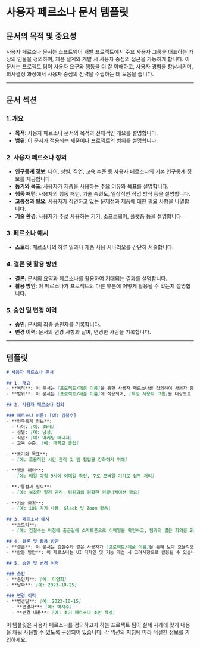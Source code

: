 # 사용자 페르소나 문서 템플릿

## 문서의 목적 및 중요성

사용자 페르소나 문서는 소프트웨어 개발 프로젝트에서 주요 사용자 그룹을 대표하는 가상의 인물을 정의하여, 제품 설계와 개발 시 사용자 중심의 접근을 가능하게 합니다. 이 문서는 프로젝트 팀이 사용자 요구와 행동을 더 잘 이해하고, 사용자 경험을 향상시키며, 의사결정 과정에서 사용자 중심의 전략을 수립하는 데 도움을 줍니다.

---

## 문서 섹션

### 1. 개요
- **목적**: 사용자 페르소나 문서의 목적과 전체적인 개요를 설명합니다.
- **범위**: 이 문서가 적용되는 제품이나 프로젝트의 범위를 설명합니다.

### 2. 사용자 페르소나 정의
- **인구통계 정보**: 나이, 성별, 직업, 교육 수준 등 사용자 페르소나의 기본 인구통계 정보를 제공합니다.
- **동기와 목표**: 사용자가 제품을 사용하는 주요 이유와 목표를 설명합니다.
- **행동 패턴**: 사용자의 행동 패턴, 기술 숙련도, 일상적인 작업 방식 등을 설명합니다.
- **고통점과 필요**: 사용자가 직면하고 있는 문제점과 제품에 대한 필요 사항을 나열합니다.
- **기술 환경**: 사용자가 주로 사용하는 기기, 소프트웨어, 플랫폼 등을 설명합니다.

### 3. 페르소나 예시
- **스토리**: 페르소나의 하루 일과나 제품 사용 시나리오를 간단히 서술합니다.

### 4. 결론 및 활용 방안
- **결론**: 문서의 요약과 페르소나를 활용하여 기대되는 결과를 설명합니다.
- **활용 방안**: 이 페르소나가 프로젝트의 다른 부분에 어떻게 활용될 수 있는지 설명합니다.

### 5. 승인 및 변경 이력
- **승인**: 문서의 최종 승인자를 기록합니다.
- **변경 이력**: 문서의 변경 사항과 날짜, 변경한 사람을 기록합니다.

---

## 템플릿

```markdown
# 사용자 페르소나 문서

## 1. 개요
- **목적**: 이 문서는 [프로젝트/제품 이름]을 위한 사용자 페르소나를 정의하여 사용자 중심의 설계를 지원합니다.
- **범위**: 이 문서는 [프로젝트/제품 이름]에 적용되며, [특정 사용자 그룹]을 대상으로 합니다.

## 2. 사용자 페르소나 정의

### 페르소나 이름: [예: 김철수]
- **인구통계 정보**:
  - 나이: [예: 35세]
  - 성별: [예: 남성]
  - 직업: [예: 마케팅 매니저]
  - 교육 수준: [예: 대학교 졸업]

- **동기와 목표**:
  - [예: 효율적인 시간 관리 및 팀 협업을 강화하기 위해]

- **행동 패턴**:
  - [예: 매일 아침 9시에 이메일 확인, 주로 모바일 기기로 업무 처리]

- **고통점과 필요**:
  - [예: 복잡한 일정 관리, 팀원과의 원활한 커뮤니케이션 필요]

- **기술 환경**:
  - [예: iOS 기기 사용, Slack 및 Zoom 활용]

## 3. 페르소나 예시
- **스토리**:
  - [예: 김철수는 아침에 출근길에 스마트폰으로 이메일을 확인하고, 팀과의 짧은 회의를 Zoom으로 진행합니다. 그는 새로운 마케팅 캠페인을 계획 중이며, 협업 도구를 통해 팀원들과 아이디어를 공유합니다.]

## 4. 결론 및 활용 방안
- **결론**: 이 문서는 김철수와 같은 사용자가 [프로젝트/제품 이름]을 통해 보다 효율적으로 업무를 처리할 수 있도록 돕는 것을 목표로 합니다.
- **활용 방안**: 이 페르소나는 UI 디자인 및 기능 개선 시 고려사항으로 활용될 수 있습니다.

## 5. 승인 및 변경 이력

### 승인
- **승인자**: [예: 이영희]
- **날짜**: [예: 2023-10-25]

### 변경 이력
- **변경일**: [예: 2023-10-15]
  - **변경자**: [예: 박지수]
  - **변경 내용**: [예: 초기 페르소나 초안 작성]
```

이 템플릿은 사용자 페르소나를 정의하고자 하는 프로젝트 팀이 실제 사례에 맞게 내용을 채워 사용할 수 있도록 구성되어 있습니다. 각 섹션의 지침에 따라 적절한 정보를 기입하세요.